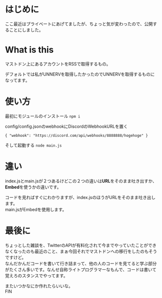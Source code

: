 # はじめに
ここ最近はプライベートにあげてましたが、ちょっと気が変わったので、公開することにしました。

# What is this
マストドン上にあるアカウントをRSSで取得するもの。

デフォルトでは私がUNNERVを取得したかったのでUNNERVを取得するものになってます。

# 使い方
最初にモジュールのインストール
 `npm i`  

config/config.jsonのwebhookにDiscordのWebhookURLを置く

`{
    "webhook": "https://discord.com/api/webhooks/8888888/hogehoge"
}`

そして起動する
 `node main.js`

# 違い
index.jsとmain.jsが２つあるけどこの２つの違いは**URL**をそのまま吐き出すか、**Embed**を使うかの違いです。

コードを見ればすぐにわかりますが、index.jsのほうがURLをそのまま吐き出します。  
main.jsがEmbedを使用します。

# 最後に
ちょっとした雑談を、TwitterのAPIが有料化されて今までやっていたことができなくなったのも最近のこと、まぁ今回それでマストドンへの移行をしたのもそうですけど。  
なんだかんだコードを書いて行き詰まって、他の人のコードを見てると学ぶ部分がたくさん多いです。なんせ自称ライトプログラマーなもんで、コードは書いて覚えろのスタンスでやってます。

またいつかなにか作れたらいいな。                      
FIN

